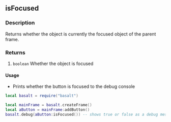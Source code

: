 ## isFocused

### Description

Returns whether the object is currently the focused object of the parent frame.

### Returns

1. `boolean` Whether the object is focused

#### Usage

* Prints whether the button is focused to the debug console

```lua
local basalt = require("basalt")

local mainFrame = basalt.createFrame()
local aButton = mainFrame:addButton()
basalt.debug(aButton:isFocused()) -- shows true or false as a debug message
```
